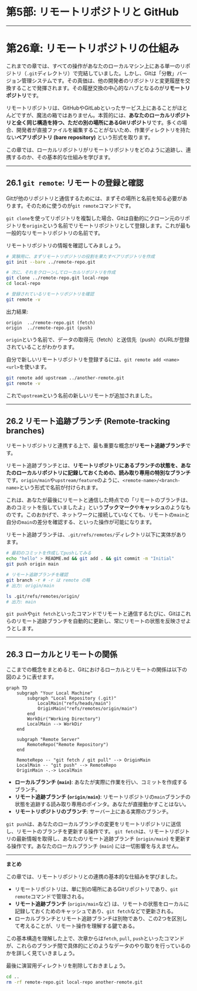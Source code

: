 # 第5部: リモートリポジトリと GitHub

---

# 第26章: リモートリポジトリの仕組み

これまでの章では、すべての操作があなたのローカルマシン上にある単一のリポジトリ（`.git`ディレクトリ）で完結していました。しかし、Gitは「分散」バージョン管理システムです。その真価は、他の開発者のリポジトリと変更履歴を交換することで発揮されます。その履歴交換の中心的なハブとなるのが**リモートリポジトリ**です。

リモートリポジトリは、GitHubやGitLabといったサービス上にあることがほとんどですが、魔法の箱ではありません。本質的には、**あなたのローカルリポジトリと全く同じ構造を持つ、ただの別の場所にあるGitリポジトリ**です。多くの場合、開発者が直接ファイルを編集することがないため、作業ディレクトリを持たない**ベアリポジトリ (bare repository)** という形式を取ります。

この章では、ローカルリポジトリがリモートリポジトリをどのように追跡し、連携するのか、その基本的な仕組みを学びます。

---
## 26.1 `git remote`: リモートの登録と確認

Gitが他のリポジトリと通信するためには、まずその場所と名前を知る必要があります。そのために使うのが`git remote`コマンドです。

`git clone`を使ってリポジトリを複製した場合、Gitは自動的にクローン元のリポジトリを`origin`という名前でリモートリポジトリとして登録します。これが最も一般的なリモートリポジトリの名前です。

リモートリポジトリの情報を確認してみましょう。
```bash
# 実験用に、まずリモートリポジトリの役割を果たすベアリポジトリを作成
git init --bare ../remote-repo.git

# 次に、それをクローンしてローカルリポジトリを作成
git clone ../remote-repo.git local-repo
cd local-repo

# 登録されているリモートリポジトリを確認
git remote -v
```
出力結果:
```
origin	../remote-repo.git (fetch)
origin	../remote-repo.git (push)
```
`origin`という名前で、データの取得元（fetch）と送信先（push）のURLが登録されていることがわかります。

自分で新しいリモートリポジトリを登録するには、`git remote add <name> <url>`を使います。
```bash
git remote add upstream ../another-remote.git
git remote -v
```
これで`upstream`という名前の新しいリモートが追加されました。

---
## 26.2 リモート追跡ブランチ (Remote-tracking branches)

リモートリポジトリと連携する上で、最も重要な概念が**リモート追跡ブランチ**です。

リモート追跡ブランチとは、**リモートリポジトリにあるブランチの状態を、あなたのローカルリポジトリに記録しておくための、読み取り専用の特別なブランチ**です。`origin/main`や`upstream/feature`のように、`<remote-name>/<branch-name>`という形式で名前が付けられます。

これは、あなたが最後にリモートと通信した時点での「リモートのブランチは、あのコミットを指していましたよ」という**ブックマーク**や**キャッシュ**のようなものです。このおかげで、ネットワークに接続していなくても、リモートの`main`と自分の`main`の差分を確認する、といった操作が可能になります。

リモート追跡ブランチは、`.git/refs/remotes/`ディレクトリ以下に実体があります。
```bash
# 最初のコミットを作成してpushしてみる
echo "hello" > README.md && git add . && git commit -m "Initial"
git push origin main

# リモート追跡ブランチを確認
git branch -r # -r は remote の略
# 出力: origin/main

ls .git/refs/remotes/origin/
# 出力: main
```
`git push`や`git fetch`といったコマンドでリモートと通信するたびに、Gitはこれらのリモート追跡ブランチを自動的に更新し、常にリモートの状態を反映させようとします。

---
## 26.3 ローカルとリモートの関係

ここまでの概念をまとめると、Gitにおけるローカルとリモートの関係は以下の図のように表せます。

```mermaid
graph TD
    subgraph "Your Local Machine"
        subgraph "Local Repository (.git)"
            LocalMain("refs/heads/main")
            OriginMain("refs/remotes/origin/main")
        end
        WorkDir("Working Directory")
        LocalMain --> WorkDir
    end

    subgraph "Remote Server"
        RemoteRepo("Remote Repository")
    end

    RemoteRepo -- "git fetch / git pull" --> OriginMain
    LocalMain -- "git push" --> RemoteRepo
    OriginMain -.-> LocalMain
```
-   **ローカルブランチ (`main`)**: あなたが実際に作業を行い、コミットを作成するブランチ。
-   **リモート追跡ブランチ (`origin/main`)**: リモートリポジトリの`main`ブランチの状態を追跡する読み取り専用のポインタ。あなたが直接動かすことはない。
-   **リモートリポジトリのブランチ**: サーバー上にある実際のブランチ。

`git push`は、あなたのローカルブランチの変更をリモートリポジトリに送信し、リモートのブランチを更新する操作です。
`git fetch`は、リモートリポジトリの最新情報を取得し、あなたのリモート追跡ブランチ (`origin/main`) を更新する操作です。あなたのローカルブランチ (`main`) には一切影響を与えません。

---
**まとめ**

この章では、リモートリポジトリとの連携の基本的な仕組みを学びました。

-   リモートリポジトリは、単に別の場所にあるGitリポジトリであり、`git remote`コマンドで管理される。
-   **リモート追跡ブランチ** (`origin/main`など) は、リモートの状態をローカルに記録しておくためのキャッシュであり、`git fetch`などで更新される。
-   ローカルブランチとリモート追跡ブランチは別物であり、この2つを区別して考えることが、リモート操作を理解する鍵である。

この基本構造を理解した上で、次章からは`fetch`, `pull`, `push`といったコマンドが、これらのブランチ間で具体的にどのようなデータのやり取りを行っているのかを詳しく見ていきましょう。

最後に演習用ディレクトリを削除しておきましょう。
```bash
cd ..
rm -rf remote-repo.git local-repo another-remote.git
```
